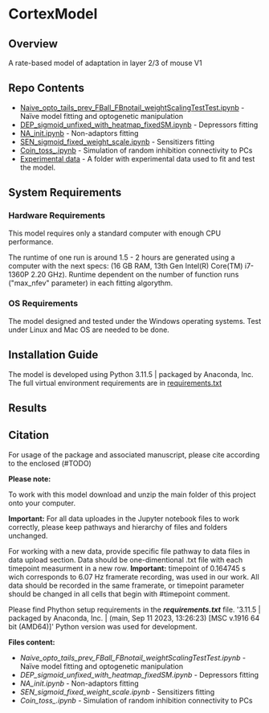 # CortexModel

## Overview
A rate-based model of adaptation in layer 2/3 of mouse V1

## Repo Contents

  - [Naive_opto_tails_prev_FBall_FBnotail_weightScalingTestTest.ipynb](./Naive_opto_tails_prev_FBall_FBnotail_weightScalingTestTest.ipynb) - Naїve model fitting and optogenetic manipulation
  - [DEP_sigmoid_unfixed_with_heatmap_fixedSM.ipynb](./DEP_sigmoid_unfixed_with_heatmap_fixedSM.ipynb) - Depressors fitting
  - [NA_init.ipynb](./NA_init.ipynb) - Non-adaptors fitting
  - [SEN_sigmoid_fixed_weight_scale.ipynb](./SEN_sigmoid_fixed_weight_scale.ipynb) - Sensitizers fitting
  - [Coin_toss_.ipynb](./Coin_toss_.ipynb) - Simulation of random inhibition connectivity to PCs
  - [Experimental data](./Experimental_data/Updated_again) - A folder with experimental data used to fit and test the model.

## System Requirements

### Hardware Requirements
This model requires only a standard computer with enough CPU performance. 

The runtime of one run is around 1.5 - 2 hours are generated using a computer with the next specs: (16 GB RAM, 13th Gen Intel(R) Core(TM) i7-1360P   2.20 GHz).
Runtime dependent on the number of function runs ("max_nfev" parameter) in each fitting algorythm.
### OS Requirements
The model designed and tested under the Windows operating systems. Test under Linux and Mac OS are needed to be done.

## Installation Guide
The model is developed using Python 3.11.5 | packaged by Anaconda, Inc. 
The full virtual environment requirements are in [requirements.txt](./requirements.txt)
## Results

## Citation

For usage of the package and associated manuscript, please cite according to the enclosed (#TODO)


<b>Please note:</b>
<p>To work with this model download and unzip the main folder of this project onto your computer.</p>
<p><b>Important:</b> For all data uploades in the Jupyter notebook files to work correctly, please keep pathways and hierarchy of files and folders unchanged.</p>
<p>For working with a new data, provide specific file pathway to data files in data upload section. Data should be one-dimentional .txt file with each timepoint measurment in a new row. <b>Important:</b> timepoint of 0.164745 s wich corresponds to 6.07 Hz framerate recording, was used in our work. All data should be recorded in the same framerate, or timepoint parameter should be changed in all cells that begin with #timepoint comment.</p>

<p>Please find Phython setup requirements in the <i><b>requirements.txt</b></i> file. '3.11.5 | packaged by Anaconda, Inc. | (main, Sep 11 2023, 13:26:23) [MSC v.1916 64 bit (AMD64)]' Python version was used for development.</p>
<p></p>
<p><b>Files content:</b></p>
<ul>
  <li><i>Naive_opto_tails_prev_FBall_FBnotail_weightScalingTestTest.ipynb</i> - Naїve model fitting and optogenetic manipulation</li>
  <li><i>DEP_sigmoid_unfixed_with_heatmap_fixedSM.ipynb</i> - Depressors fitting</li>
  <li><i>NA_init.ipynb</i> - Non-adaptors fitting</li>
  <li><i>SEN_sigmoid_fixed_weight_scale.ipynb</i> - Sensitizers fitting</li>
  <li><i>Coin_toss_.ipynb</i> - Simulation of random inhibition connectivity to PCs</li>
</ul>
